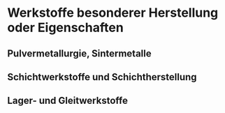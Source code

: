 # Werkstoffe besonderer Herstellung oder Eigenschaften

## Pulvermetallurgie, Sintermetalle

## Schichtwerkstoffe und Schichtherstellung

## Lager- und Gleitwerkstoffe